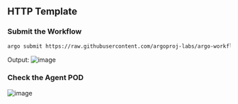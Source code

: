 ## HTTP Template
### Submit the Workflow
```sh
argo submit https://raw.githubusercontent.com/argoproj-labs/argo-workflows-events-workshop/main/argocon2022/argocon201/workflow/http/http-template.yaml --watch
```

Output:
![image](https://user-images.githubusercontent.com/33908564/190455287-6b0bde3f-5947-47c9-94c2-548ca81fca48.png)


### Check the Agent POD

![image](https://user-images.githubusercontent.com/33908564/190455443-ef265cfb-dc0d-4b04-b00f-5dc0e6534ad4.png)

